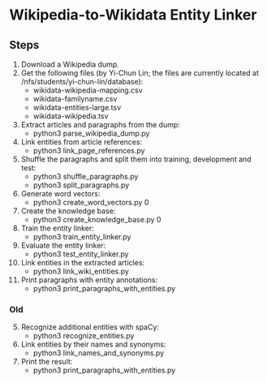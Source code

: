 # Wikipedia-to-Wikidata Entity Linker

## Steps

1. Download a Wikipedia dump.
2. Get the following files (by Yi-Chun Lin; the files are currently located at /nfs/students/yi-chun-lin/database):
    + wikidata-wikipedia-mapping.csv
    + wikidata-familyname.csv
    + wikidata-entities-large.tsv
    + wikidata-wikipedia.tsv
3. Extract articles and paragraphs from the dump:
    + python3 parse_wikipedia_dump.py
4. Link entities from article references:
    + python3 link_page_references.py
5. Shuffle the paragraphs and split them into training, development and test:
    + python3 shuffle_paragraphs.py
    + python3 split_paragraphs.py
6. Generate word vectors:
    + python3 create_word_vectors.py 0
7. Create the knowledge base:
    + python3 create_knowledge_base.py 0
8. Train the entity linker:
    + python3 train_entity_linker.py
9. Evaluate the entity linker:
    + python3 test_entity_linker.py
10. Link entities in the extracted articles:
    + python3 link_wiki_entities.py
11. Print paragraphs with entity annotations:
    + python3 print_paragraphs_with_entities.py

### Old

5. Recognize additional entities with spaCy:
    + python3 recognize_entities.py
6. Link entities by their names and synonyms:
    + python3 link_names_and_synonyms.py
7. Print the result:
    + python3 print_paragraphs_with_entities.py
